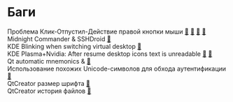 # Баги

Проблема Клик-Отпустил-Действие правой кнопки мыши
[&#128279;](https://ubuntuforums.org/showthread.php?t=1596928&page=2)
[&#128279;](https://bugzilla.gnome.org/show_bug.cgi?id=591258)
[&#128279;](https://bugzilla.gnome.org/show_bug.cgi?id=575071)
[&#128279;](https://forum.xfce.org/viewtopic.php?id=7634) </br>
Midnight Commander & SSHDroid [&#128279;](https://midnight-commander.org/ticket/3654) </br>
KDE Blinking when switching virtual desktop [&#128279;](https://www.reddit.com/r/kde/comments/7fp4x9/blinking_when_switching_virtual_desktop_no/)</br>
KDE Plasma+Nvidia: After resume desktop icons text is unreadable [&#128279;](https://bugs.mageia.org/show_bug.cgi?id=18904) [&#128279;](https://bugreports.qt.io/browse/QTBUG-56610) </br>
Qt automatic mnemonics & [&#128279;](https://stackoverflow.com/questions/32688153/how-to-disable-automatic-mnemonics-in-a-qt-application-on-kde) </br>
Использование похожих Unicode-символов для обхода аутентификации [&#128279;](https://www.opennet.ru/opennews/art.shtml?num=52047) </br>
QtСreator размер шрифта [&#128279;](https://bugreports.qt.io/browse/QTCREATORBUG-22536) </br>
QtСreator история файлов [&#128279;](https://bugreports.qt.io/browse/QTCREATORBUG-23015) </br>
